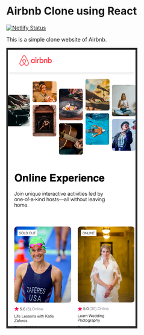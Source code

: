 # Airbnb Clone using React

[![Netlify Status](https://api.netlify.com/api/v1/badges/00abbec4-907d-4c74-a24d-fde1022486d4/deploy-status)](https://app.netlify.com/sites/snp-airbnb-clone/deploys)

This is a simple clone website of Airbnb.

![Airbnb Clone](website.png)
